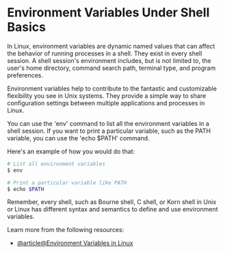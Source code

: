 # Environment Variables Under Shell Basics

In Linux, environment variables are dynamic named values that can affect the behavior of running processes in a shell. They exist in every shell session. A shell session's environment includes, but is not limited to, the user's home directory, command search path, terminal type, and program preferences.

Environment variables help to contribute to the fantastic and customizable flexibility you see in Unix systems. They provide a simple way to share configuration settings between multiple applications and processes in Linux.

You can use the 'env' command to list all the environment variables in a shell session. If you want to print a particular variable, such as the PATH variable, you can use the 'echo $PATH' command.

Here's an example of how you would do that:

```bash
# List all environment variables
$ env

# Print a particular variable like PATH
$ echo $PATH
```

Remember, every shell, such as Bourne shell, C shell, or Korn shell in Unix or Linux has different syntax and semantics to define and use environment variables.

Learn more from the following resources:

- [@article@Environment Variables in Linux](https://labex.io/tutorials/linux-environment-variables-in-linux-385274)
